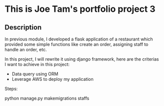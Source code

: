 # This is Joe Tam's portfolio project 3

## Description
In previous module, I developed a flask application of a restaurant which provided some simple functions like create an order, assigning staff to handle an order, etc.

In this project, I will rewrite it using django framework, here are the criterias I want to achieve in this project:

- Data query using ORM
- Leverage AWS to deploy my application 



Steps:

python manage.py makemigrations staffs